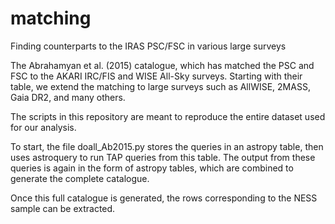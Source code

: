 # matching
Finding counterparts to the IRAS PSC/FSC in various large surveys

The Abrahamyan et al. (2015) catalogue, which has matched the PSC and FSC to the AKARI IRC/FIS and WISE All-Sky surveys. Starting with their table, we extend the matching to large surveys such as AllWISE, 2MASS, Gaia DR2, and many others.

The scripts in this repository are meant to reproduce the entire dataset used for our analysis.

To start, the file doall_Ab2015.py stores the queries in an astropy table, then uses astroquery to run TAP queries from this table. The output from these queries is again in the form of astropy tables, which are combined to generate the complete catalogue.

Once this full catalogue is generated, the rows corresponding to the NESS sample can be extracted.
